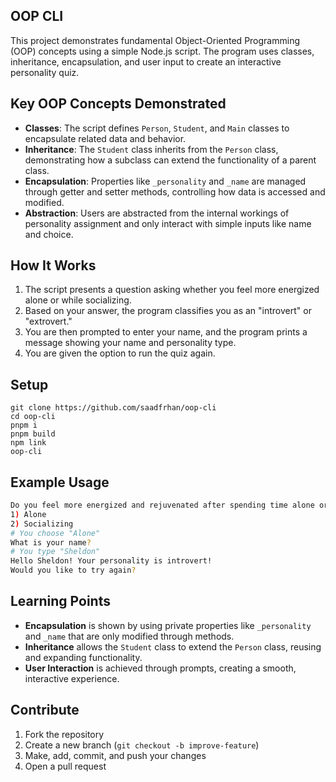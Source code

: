 ## OOP CLI

This project demonstrates fundamental Object-Oriented Programming (OOP) concepts using a simple Node.js script. The program uses classes, inheritance, encapsulation, and user input to create an interactive personality quiz.

## Key OOP Concepts Demonstrated

- **Classes**: The script defines `Person`, `Student`, and `Main` classes to encapsulate related data and behavior.
- **Inheritance**: The `Student` class inherits from the `Person` class, demonstrating how a subclass can extend the functionality of a parent class.
- **Encapsulation**: Properties like `_personality` and `_name` are managed through getter and setter methods, controlling how data is accessed and modified.
- **Abstraction**: Users are abstracted from the internal workings of personality assignment and only interact with simple inputs like name and choice.

## How It Works

1. The script presents a question asking whether you feel more energized alone or while socializing.
2. Based on your answer, the program classifies you as an "introvert" or "extrovert."
3. You are then prompted to enter your name, and the program prints a message showing your name and personality type.
4. You are given the option to run the quiz again.

## Setup

```
git clone https://github.com/saadfrhan/oop-cli
cd oop-cli
pnpm i
pnpm build
npm link
oop-cli
```

## Example Usage

```bash
Do you feel more energized and rejuvenated after spending time alone or after socializing with a group of people?
1) Alone
2) Socializing
# You choose "Alone"
What is your name?
# You type "Sheldon"
Hello Sheldon! Your personality is introvert!
Would you like to try again?
```

## Learning Points

- **Encapsulation** is shown by using private properties like `_personality` and `_name` that are only modified through methods.
- **Inheritance** allows the `Student` class to extend the `Person` class, reusing and expanding functionality.
- **User Interaction** is achieved through prompts, creating a smooth, interactive experience.

## Contribute

1. Fork the repository
2. Create a new branch (`git checkout -b improve-feature`)
3. Make, add, commit, and push your changes
4. Open a pull request
